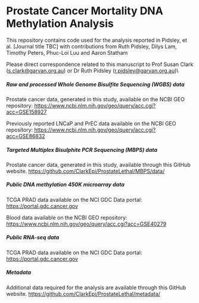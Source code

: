 # Prostate Cancer Mortality DNA Methylation Analysis
This repository contains code used for the analysis reported in Pidsley, et al. [Journal title TBC] with  contributions from Ruth Pidsley, Dilys Lam, Timothy Peters, Phuc-Loi Luu and Aaron Statham

Please direct correspondence related to this manuscript to Prof Susan Clark (s.clark@garvan.org.au) or Dr Ruth Pidsley (r.pidsley@garvan.org.au)\


##### Raw and processed Whole Genome Bisulfite Sequencing (WGBS) data
Prostate cancer data, generated in this study, available on the NCBI GEO repository:
https://www.ncbi.nlm.nih.gov/geo/query/acc.cgi?acc=GSE158927

Previously reported LNCaP and PrEC data available on the NCBI GEO repository:
https://www.ncbi.nlm.nih.gov/geo/query/acc.cgi?acc=GSE86832 


##### Targeted Multiplex Bisulphite PCR Sequencing (MBPS) data 
Prostate cancer data, generated in this study, available through this GitHub website.
https://github.com/ClarkEpi/ProstateLethal/MBPS/data/ 


##### Public DNA methylation 450K microarray data
TCGA PRAD data available on the NCI GDC Data portal:
https://portal.gdc.cancer.gov 

Blood data available on the NCBI GEO repository: 
https://www.ncbi.nlm.nih.gov/geo/query/acc.cgi?acc=GSE40279 


##### Public RNA-seq data
TCGA PRAD data available on the NCI GDC Data portal:
https://portal.gdc.cancer.gov 


##### Metadata
Additional data required for the analysis are available through this GitHub website.
https://github.com/ClarkEpi/ProstateLethal/metadata/



